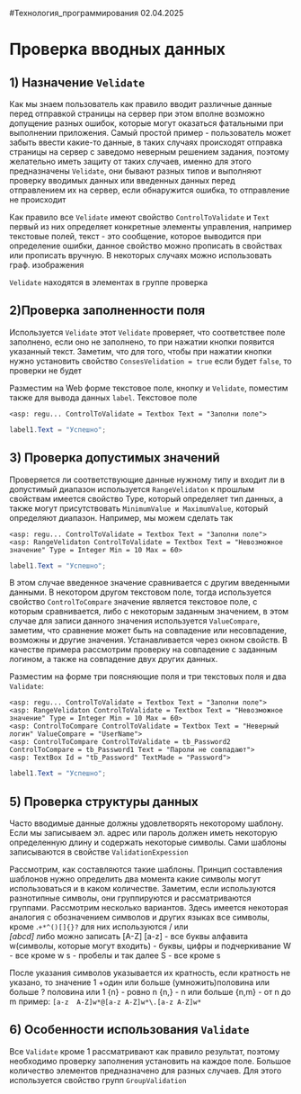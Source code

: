 #Технология_программирования 
02.04.2025
# Проверка вводных данных
## 1) Назначение `Velidate` 
Как мы знаем пользователь как правило вводит различные данные перед отправкой страницы на сервер при этом вполне возможно допущение разных ошибок, которые могут оказаться фатальными при выполнении приложения. Самый простой пример - пользователь может забыть ввести какие-то данные, в таких случаях происходят отправка страницы на сервер с заведомо неверным решением задания, поэтому желательно иметь защиту от таких случаев, именно для этого предназначены `Velidate`, они бывают разных типов и выполняют проверку вводимых данных или введенных данных перед отправлением их на сервер, если обнаружится ошибка, то отправление не происходит 

Как правило все `Velidate` имеют свойство `ControlToValidate` и `Text` первый из них определяет конкретные элементы управления, например текстовые полей, текст - это сообщение, которое выводится при определение ошибки, данное свойство можно прописать в свойствах или прописать вручную. В некоторых случаях можно использовать граф. изображения

`Velidate` находятся в элементах в группе проверка 

## 2)Проверка заполненности поля
Используется `Velidate` этот `Velidate` проверяет, что соответствее поле заполнено, если оно не заполнено, то при нажатии кнопки появится указанный текст. Заметим, что для того, чтобы при нажатии кнопки нужно установить свойство `ConsesVelidation = true` если будет `false`, то проверки не будет

Разместим на Web форме текстовое поле, кнопку и `Velidate`, поместим также для вывода данных `label`. Текстовое поле 

```ASP.Net
<asp: regu... ControlToValidate = Textbox Text = "Заполни поле">
```
```c#
label1.Text = "Успешно";
```

## 3) Проверка допустимых значений
Проверяется ли соответствующие данные нужному типу и входит ли в допустимый диапазон используется `RangeVelidaton` к прошлым свойствам имеется свойство Type, который определяет тип данных, а также могут присутствовать `MinimumValue и MaximumValue`, который определяют диапазон. Например, мы можем сделать так
```ASP.Net
<asp: regu... ControlToValidate = Textbox Text = "Заполни поле">
<asp: RangeVelidaton ControlToValidate = Textbox Text = "Невозможное значение" Type = Integer Min = 10 Max = 60>
```
```c#
label1.Text = "Успешно";
```

В этом случае введенное значение сравнивается с другим введенными данными. В некотором другом текстовом поле, тогда используется свойство `ControlToCompare` значение является текстовое поле, с которым сравнивается, либо с некоторым заданным значением, в этом случае для записи данного значения используется `ValueCompare`, заметим, что сравнение может быть на совпадение или несовпадение, возможны и другие значения. Устанавливается через окном свойств. В качестве примера рассмотрим проверку на совпадение с заданным логином, а также на совпадение двух других данных.

Разместим на форме три поясняющие поля и три текстовых поля и два `Validate`:
```ASP.Net
<asp: regu... ControlToValidate = Textbox Text = "Заполни поле">
<asp: RangeVelidaton ControlToValidate = Textbox Text = "Невозможное значение" Type = Integer Min = 10 Max = 60>
<asp: ControlToCompare ControlToValidate = Textbox Text = "Неверный логин" ValueCompare = "UserName">
<asp: ControlToCompare ControlToValidate = tb_Password2 ControlToCompare = tb_Password1 Text = "Пароли не совпадают">
<asp: TextBox Id = "tb_Password" TextMade = "Password">
```
```c#
label1.Text = "Успешно";
```

## 5) Проверка структуры данных
Часто вводимые данные должны удовлетворять некоторому шаблону. Если мы записываем эл. адрес или пароль должен иметь некоторую определенную длину и содержать некоторые символы. Сами шаблоны записываются в свойстве `ValidationExpession` 

Рассмотрим, как составляются такие шаблоны. Принцип составления шаблонов нужно определить два момента какие символы могут использоваться и в каком количестве. Заметим, если используются разнотипные символы, они группируются и рассматриваются группами. Рассмотрим несколько вариантов. Здесь имеется некоторая аналогия с обозначением символов и других языках все символы, кроме .`+*^()[]{}?` для них используются / или \
*[abcd]* либо можно записать [A-Z]  [a-z] - все буквы алфавита 
w(символы, которые могут входить) - буквы, цифры и подчеркивание
W - все кроме w
s - пробелы и так далее
S - все кроме s 

После указания символов указывается их кратность, если кратность не указано, то значение 1
+один или больше 
(умножить)половина или больше 
? половина или 1
{n} - ровно n
{n,} - n или больше
{n,m} - от n до m
пример: `[a-z  A-Z]w*@[a-z A-Z]w*\.[a-z A-Z]w*`

## 6) Особенности использования `Validate`
Все `Validate` кроме 1 рассматривают как правило результат, поэтому необходимо проверку заполнения установить на каждое поле. Большое количество элементов предназначено для разных случаев. Для этого используется свойство групп `GroupValidation` 
